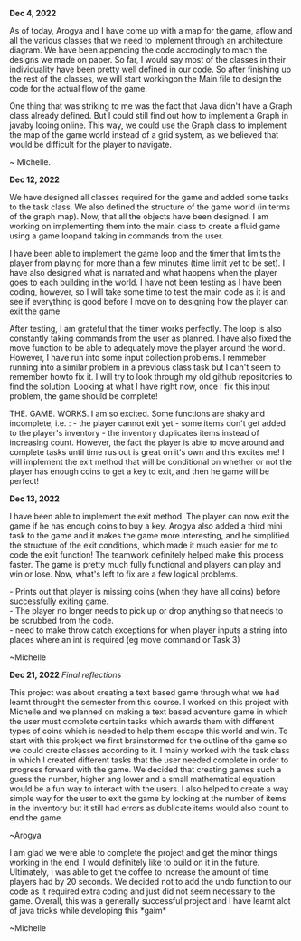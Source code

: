 **Dec 4, 2022**
<p>As of today, Arogya and I have come up with a map for the game, aflow and all the various classes that we need to implement through an architecture diagram. We have been appending the code accrodingly to mach the designs we made on paper. So far, I would say most of the classes in their individuality have been pretty well defined in our code. So after finishing up the rest of the classes, we will start workingon the Main file to design the code for the actual flow of the game.</p>
<p> One thing that was striking to me was the fact that Java didn't have a Graph class already defined. But I could still find out how to implement a Graph in javaby looing online. This way, we could use the Graph class to implement the map of the game world instead of a grid system, as we believed that would be difficult for the player to navigate. </p>
<p>~ Michelle.</p> 

**Dec 12, 2022**
<p>We have designed all classes required for the game and added some tasks to the task class. We also defined the structure of the game world (in terms  of the graph map). Now, that all the objects have been designed. I am working on implementing them into the main class to create a fluid game using a game loopand taking in commands from the user. </p>
<p>I have been able to implement the game loop and the timer that limits the player from playing for more than a few minutes (time limit yet to be set). I have also designed what is narrated and what happens when the player goes to each building in the world. I have not been testing as I have been coding, however, so I will take some time to test the main code as it is and see if everything is good before I move on to designing how the player can exit the game</p>
<p>After testing, I am grateful that the timer works perfectly. The loop is also constantly taking commands from the user as planned. I have also fixed the move function to be able to adequately move the player around the world. However, I have run into some input collection problems. I remmeber running into a similar problem in a previous class task but I can't seem to remember howto fix it. I will try to look through my old github repositories to find the solution. Looking at what I have right now, once I fix this input problem, the game should be complete!</p>
<p> THE. GAME. WORKS. I am so excited. Some functions are shaky and incomplete, i.e. : - the player cannot exit yet - some items don't get added to the player's inventory - the inventory duplicates items instead of increasing count. However, the fact the player is able to move around and complete tasks until time rus out is great on it's own and this excites me! I will implement the exit method that will be conditional on whether or not the player has enough coins to get a key to exit, and then he game will be perfect!</p>

**Dec 13, 2022**
<p> I have been able to implement the exit method. The player can now exit the game if he has enough coins to buy a key. Arogya also added a third mini task to the game and it makes the game more interesting, and he simplified the structure of the exit conditions, which made it much easier for me to code the exit function! The teamwork definitely helped make this process faster. The game is pretty much fully functional and players can play and win or lose. Now, what's left to fix are a few logical problems.</p>
<p> - Prints out that player is missing coins (when they have all coins) before successfully exiting game. <br>
- The player no longer needs to pick up or drop anything so that needs to be scrubbed from the code. <br>
- need to make throw catch exceptions for when player inputs a string into places where an int is required (eg move command or Task 3)</p>
<p>~Michelle</p>

**Dec 21, 2022**
_Final reflections_
<p> This project was about creating a text based game through what we had learnt throught the semester from this course. I worked on this project with Michelle and we planned on making a text based adventure game in which the user must complete certain tasks which awards them with different types of coins which is needed to help them escape this world and win. To start with this prokject we first brainstormed for the outline of the game so we could create classes according to it. I mainly worked with the task class in which I created different tasks that the user needed complete in order to progress forward with the game. We decided that creating games such a guess the number, higher ang lower and a small mathematical equation would be a fun way to interact with the users. I also helped to create a way simple way for the user to exit the game by looking at the number of items in the inventory but it still had errors as dublicate items would also count to end the game.</p>
<p>~Arogya</p>

<p> I am glad we were able to complete the project and get the minor things working in the end. I would definitely like to build on it in the future. Ultimately, I was able to get the coffee to increase the amount of time players had by 20 seconds. We decided not to add the undo function to our code as it required extra coding and just did not seem necessary to the game. Overall, this was a generally successful project and I have learnt alot of java tricks while developing this *gaim*</p>
<p>~Michelle</p>